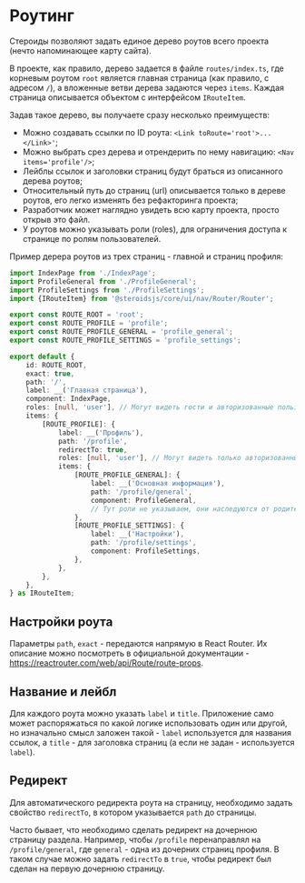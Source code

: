 # Роутинг

Стероиды позволяют задать единое дерево роутов всего проекта (нечто напоминающее карту сайта).

В проекте, как правило, дерево задается в файле `routes/index.ts`, где корневым роутом `root` является главная
страница (как правило, с адресом `/`), а вложенные ветви дерева задаются через `items`. Каждая страница описывается
объектом с интерфейсом `IRouteItem`.

Задав такое дерево, вы получаете сразу несколько преимуществ:

- Можно создавать ссылки по ID роута: `<Link toRoute='root'>...</Link>'`;
- Можно выбрать срез дерева и отрендерить по нему навигацию: `<Nav items='profile'/>`;
- Лейблы ссылок и заголовки страниц будут браться из описанного дерева роутов;
- Относительный путь до страниц (url) описывается только в дереве роутов, его легко изменять без рефакторинга проекта;
- Разработчик может наглядно увидеть всю карту проекта, просто открыв это файл.
- У роутов можно указывать роли (roles), для ограничения доступа к странице по ролям пользователей.

Пример дерера роутов из трех страниц - главной и страниц профиля:

```ts
import IndexPage from './IndexPage';
import ProfileGeneral from './ProfileGeneral';
import ProfileSettings from './ProfileSettings';
import {IRouteItem} from '@steroidsjs/core/ui/nav/Router/Router';

export const ROUTE_ROOT = 'root';
export const ROUTE_PROFILE = 'profile';
export const ROUTE_PROFILE_GENERAL = 'profile_general';
export const ROUTE_PROFILE_SETTINGS = 'profile_settings';

export default {
    id: ROUTE_ROOT,
    exact: true,
    path: '/',
    label: __('Главная страница'),
    component: IndexPage,
    roles: [null, 'user'], // Могут видеть гости и авторизованные пользователи
    items: {
        [ROUTE_PROFILE]: {
            label: __('Профиль'),
            path: '/profile',
            redirectTo: true,
            roles: [null, 'user'], // Могут видеть только авторизованные пользователи
            items: {
                [ROUTE_PROFILE_GENERAL]: {
                    label: __('Основная информация'),
                    path: '/profile/general',
                    component: ProfileGeneral,
                    // Тут роли не указываем, они наследуются от родителя
                },
                [ROUTE_PROFILE_SETTINGS]: {
                    label: __('Настройки'),
                    path: '/profile/settings',
                    component: ProfileSettings,
                },
            },
        },
    },
} as IRouteItem;
```

## Настройки роута

Параметры `path`, `exact` - передаются напрямую в React Router. Их описание можно посмотреть в официальной документации - https://reactrouter.com/web/api/Route/route-props.


## Название и лейбл

Для каждого роута можно указать `label` и `title`. Приложение само может распоряжаться по какой логике использовать
один или другой, но изначально смысл заложен такой - `label` используется для названия ссылок, а `title` - для заголовка
страниц (а если не задан - используется `label`).


## Редирект

Для автоматического редиректа роута на страницу, необходимо задать свойство `redirectTo`, в котором указывается `path`
до страницы.

Часто бывает, что необходимо сделать редирект на дочернюю страницу раздела. Например, чтобы `/profile` перенаправлял на
`/profile/general`, где `general` - одна из дочерних страниц профиля. В таком случае можно задать `redirectTo` в `true`,
чтобы редирект был сделан на первую дочернюю страницу.
